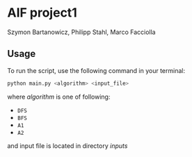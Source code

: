 # AIF project1

Szymon Bartanowicz, Philipp Stahl, Marco Facciolla

## Usage

To run the script, use the following command in your terminal:

```bash
python main.py <algorithm> <input_file>
```
where *algorithm* is one of following:
  - `DFS`
  - `BFS`
  - `A1`
  - `A2`

and input file is located in directory *inputs*